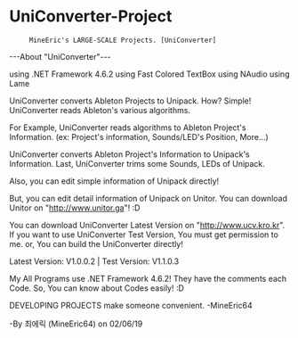 # UniConverter-Project

         MineEric's LARGE-SCALE Projects. [UniConverter]

---About "UniConverter"---

using .NET Framework 4.6.2
using Fast Colored TextBox
using NAudio
using Lame

UniConverter converts Ableton Projects to Unipack.
How? Simple! UniConverter reads Ableton's various algorithms.

For Example, UniConverter reads algorithms to Ableton Project's Information.
(ex: Project's information, Sounds/LED's Position, More...)

UniConverter converts Ableton Project's Information to Unipack's Information.
Last, UniConverter trims some Sounds, LEDs of Unipack.

Also, you can edit simple information of Unipack directly!

But, you can edit detail information of Unipack on Unitor.
You can download Unitor on "http://www.unitor.ga"! :D

You can download UniConverter Latest Version on "http://www.ucv.kro.kr".
If you want to use UniConverter Test Version, You must get permission to me. or, You can build the UniConverter directly!

Latest Version: V1.0.0.2   |   Test Version: V1.1.0.3

My All Programs use .NET Framework 4.6.2!
They have the comments each Code. So, You can know about Codes easily! :D

DEVELOPING PROJECTS make someone convenient. -MineEric64

-By 최에릭 (MineEric64) on 02/06/19
